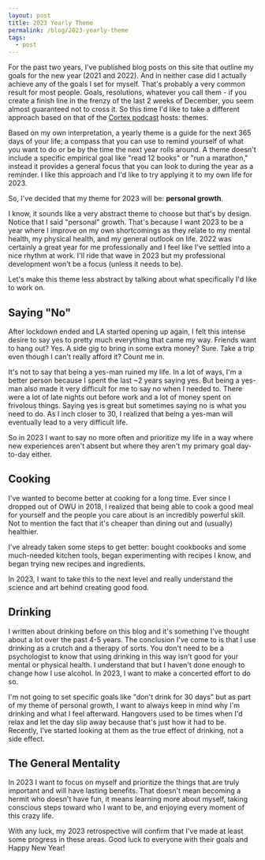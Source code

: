 ```yaml
---
layout: post
title: 2023 Yearly Theme
permalink: /blog/2023-yearly-theme
tags:
  - post
---
```


For the past two years, I've published blog posts on this site that outline my goals for the new year (2021 and 2022). And in neither case did I actually achieve any of the goals I set for myself. That's probably a very common result for most people. Goals, resolutions, whatever you call them - if you create a finish line in the frenzy of the last 2 weeks of December, you seem almost guaranteed not to cross it. So this time I'd like to take a different approach based on that of the [Cortex podcast](https://www.relay.fm/cortex) hosts: themes.

Based on my own interpretation, a yearly theme is a guide for the next 365 days of your life; a compass that you can use to remind yourself of what you want to do or be by the time the next year rolls around. A theme doesn't include a specific empirical goal like "read 12 books" or "run a marathon," instead it provides a general focus that you can look to during the year as a reminder. I like this approach and I'd like to try applying it to my own life for 2023.

So, I've decided that my theme for 2023 will be: **personal growth**.

I know, it sounds like a very abstract theme to choose but that's by design. Notice that I said "personal" growth. That's because I want 2023 to be a year where I improve on my own shortcomings as they relate to my mental health, my physical health, and my general outlook on life. 2022 was certainly a great year for me professionally and I feel like I've settled into a nice rhythm at work. I'll ride that wave in 2023 but my professional development won't be a focus (unless it needs to be).

Let's make this theme less abstract by talking about what specifically I'd like to work on.

## Saying "No"

After lockdown ended and LA started opening up again, I felt this intense desire to say yes to pretty much everything that came my way. Friends want to hang out? Yes. A side gig to bring in some extra money? Sure. Take a trip even though I can't really afford it? Count me in.

It's not to say that being a yes-man ruined my life. In a lot of ways, I'm a better person because I spent the last ~2 years saying yes. But being a yes-man also made it very difficult for me to say no when I needed to. There were a lot of late nights out before work and a lot of money spent on frivolous things. Saying yes is great but sometimes saying no is what you need to do. As I inch closer to 30, I realized that being a yes-man will eventually lead to a very difficult life.

So in 2023 I want to say no more often and prioritize my life in a way where new experiences aren't absent but where they aren't my primary goal day-to-day either.

## Cooking

I've wanted to become better at cooking for a long time. Ever since I dropped out of OWU in 2018, I realized that being able to cook a good meal for yourself and the people you care about is an incredibly powerful skill. Not to mention the fact that it's cheaper than dining out and (usually) healthier.

I've already taken some steps to get better: bought cookbooks and some much-needed kitchen tools, began experimenting with recipes I know, and began trying new recipes and ingredients.

In 2023, I want to take this to the next level and really understand the science and art behind creating good food.

## Drinking

I written about drinking before on this blog and it's something I've thought about a lot over the past 4-5 years. The conclusion I've come to is that I use drinking as a crutch and a therapy of sorts. You don't need to be a psychologist to know that using drinking in this way isn't good for your mental or physical health. I understand that but I haven't done enough to change how I use alcohol. In 2023, I want to make a concerted effort to do so.

I'm not going to set specific goals like "don't drink for 30 days" but as part of my theme of personal growth, I want to always keep in mind why I'm drinking and what I feel afterward. Hangovers used to be times when I'd relax and let the day slip away because that's just how it had to be. Recently, I've started looking at them as the true effect of drinking, not a side effect.

## The General Mentality

In 2023 I want to focus on myself and prioritize the things that are truly important and will have lasting benefits. That doesn't mean becoming a hermit who doesn't have fun, it means learning more about myself, taking conscious steps toward who I want to be, and enjoying every moment of this crazy life.

With any luck, my 2023 retrospective will confirm that I've made at least some progress in these areas. Good luck to everyone with their goals and Happy New Year!
